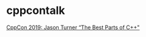 # cppcontalk

[CppCon 2019: Jason Turner “The Best Parts of C++"](https://nbviewer.jupyter.org/github/mebusy/cppcontalk/blob/main/pdfs/back_to_basics_the_best_parts_of_cpp__jason_turner__cppcon_2019.pdf)
